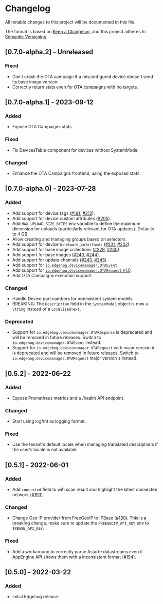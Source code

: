 # Changelog
All notable changes to this project will be documented in this file.

The format is based on [Keep a Changelog](https://keepachangelog.com/en/1.0.0/),
and this project adheres to [Semantic Versioning](https://semver.org/spec/v2.0.0.html).

## [0.7.0-alpha.2] - Unreleased
### Fixed
- Don't crash the OTA campaign if a misconfigured device doesn't send its base image version.
- Correctly return stats even for OTA campaigns with no targets.

## [0.7.0-alpha.1] - 2023-09-12
### Added
- Expose OTA Campaigns stats.

### Fixed
- Fix DevicesTable component for devices without SystemModel

### Changed
- Enhance the OTA Campaigns frontend, using the exposed stats.

## [0.7.0-alpha.0] - 2023-07-28
### Added
- Add support for device tags ([#191](https://github.com/edgehog-device-manager/edgehog/pull/191), [#212](https://github.com/edgehog-device-manager/edgehog/pull/212)).
- Add support for device custom attributes
  ([#205](https://github.com/edgehog-device-manager/edgehog/pull/205)).
- Add `MAX_UPLOAD_SIZE_BYTES` env variable to define the maximum dimension for uploads (particularly
  relevant for OTA updates). Defaults to 4 GB.
- Allow creating and managing groups based on selectors.
- Add support for device's `network_interfaces` ([#231](https://github.com/edgehog-device-manager/edgehog/pull/231), [#232](https://github.com/edgehog-device-manager/edgehog/pull/232)).
- Add support for base image collections ([#229](https://github.com/edgehog-device-manager/edgehog/pull/229), [#230](https://github.com/edgehog-device-manager/edgehog/pull/230)).
- Add support for base images ([#240](https://github.com/edgehog-device-manager/edgehog/pull/240), [#244](https://github.com/edgehog-device-manager/edgehog/pull/244)).
- Add support for update channels
  ([#243](https://github.com/edgehog-device-manager/edgehog/pull/243), [#245](https://github.com/edgehog-device-manager/edgehog/pull/245)).
- Add support for
  [`io.edgehog.devicemanager.OTAEvent`](https://github.com/edgehog-device-manager/edgehog-astarte-interfaces/pull/58).
- Add support for
  [`io.edgehog.devicemanager.OTARequest`
  v1.0](https://github.com/edgehog-device-manager/edgehog-astarte-interfaces/pull/57).
- Add OTA Campaigns execution support.

### Changed
- Handle Device part numbers for nonexistent system models.
- BREAKING: The `Description` field in the `SystemModel` object is now a `String` instead of a
  `LocalizedText`.

### Deprecated
- Support for `io.edgehog.devicemanager.OTAResponse` is deprecated and will be removed in future
  releases. Switch to `io.edgehog.devicemanager.OTAEvent` instead.
- Support for `io.edgehog.devicemanager.OTARequest` with major version `0` is deprecated and will be
  removed in future releases. Switch to `io.edgehog.devicemanager.OTARequest` major version `1`
  instead.

## [0.5.2] - 2022-06-22
### Added
- Expose Prometheus metrics and a /health API endpoint.

### Changed
- Start using logfmt as logging format.

### Fixed
- Use the tenant's default locale when managing translated descriptions if the user's locale is not
available.

## [0.5.1] - 2022-06-01
### Added
- Add `connected` field to wifi scan result and highlight the latest connected network
  ([#193](https://github.com/edgehog-device-manager/edgehog/pull/193)).

### Changed
- Change Geo IP provider from FreeGeoIP to IPBase
  ([#190](https://github.com/edgehog-device-manager/edgehog/pull/190)). This is a breaking change,
  make sure to update the `FREEGEOIP_API_KEY` env to `IPBASE_API_KEY`.

### Fixed
- Add a workaround to correctly parse Astarte datastreams even if AppEngine API shows them with a
  inconsistent format ([#194](https://github.com/edgehog-device-manager/edgehog/pull/194)).

## [0.5.0] - 2022-03-22
### Added
- Initial Edgehog release.
